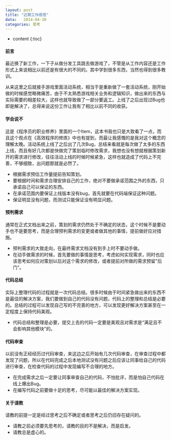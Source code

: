 ```yaml
---
layout: post
title: "近期工作感悟"
data:   2014-04-30
categories: 思考
---
```


* content
{:toc}

#### 前言

最近换了新工作，一下子从做分发工具跳去做游戏了，不管是从工作内容还是工作形式上来说相比以前还是有很大的不同的。其中学到很多东西，当然也得到很多教训。

从来这里之后就接手游戏里面活动系统，相当于是重新做了一套活动系统，刚开始做的时候感觉略微痛苦，由于不太熟悉游戏相关业务和逻辑知识，做出来的东西与实际需要的相差较大，这样也就导致做了一部分要返工。上线了之后出现过Bug也即是解决了，总得来说这份工作让我有了相比以前不同的收获。  

#### 学会说不

这是《程序员的职业修养》里面的一个Item，这本书我也只是大致看了一点，而且这个观点在《高效程序的修炼》中也有提到，而最让我感慨的是我对这个概念的理解太晚。活动系统上线了之后出了几次Bug，总结来看就是每次做了太多的东西上线，而且有好几次都是快做完了策划临时修改需求，我想也没有想就根据策划新开的需求进行修改，往往活动上线的时候时候紧急，这样也就造成了代码上不完善，不够细致，出问题那就是必然了。
  
* 根据需求预估工作量提前告知策划。
* 要根据时间和需求合理安排自己的工作，绝对不要做承诺范围之外的东西，只承诺自己可以保证的东西。  
* 在承诺范围内要保证上线版本没有bug，首先就要在代码端保证这种问题。  
* 保证明显没有问题，而测试只能保证没有明显问题。  


#### 预判需求

通常在正式文档出来之前，策划的需求仍然处于不确定的状态，这个时候不是要动手也不是要思考，而是合理预判需求的变更或者做其他的事情，提前做好应对措施。

* 预判需求的大致走向，在最终需求文档没有到手上时不要动手做。
* 在动手做需求的时候，首先要做的事情是思考，考虑如何实现需求，同时也应该思考如何应对策划以后对这个需求的修改，或者提前对所做的需求预留"后门"。  


#### 代码总结

实际上整理代码的过程就是一次代码总结。很多时候由于时间紧急做出来的东西不是最佳的解决方案，我们要做到自己的代码没有问题，代码上的整理和总结是必要的。总结的过程可以发现自己写的不完善的地方，可以发现更好解决方案甚至在一定程度上保持代码美观。

* 代码总结和整理是必要，提交上去的代码一定要是美观且对需求是“满足且不会影响其他模块”的。  


#### 代码审查

以前没有正经经历过代码审查，来这边之后开始有几次代码审查，在审查过程中都发现了问题，所以在代码完成之后本地测试没有问题之后应该让同事给自己的代码进行审查，在检查代码的过程中发现编写不合理的地方。

* 在完成需求之后一定要让同事审查自己的代码，不怕批评，而是怕自己代码在线上爆出Bug。
* 在编写代码之前要做十足的思考，尽可能以最佳的解决方案实现。  


#### 关于请教

请教的前提一定是经过思考之后不确定或者思考之后仍旧存在疑问的。

* 请教之前必须要先思考的，请教的目的不是解决，而是启发。
* 请教总是虚心的。